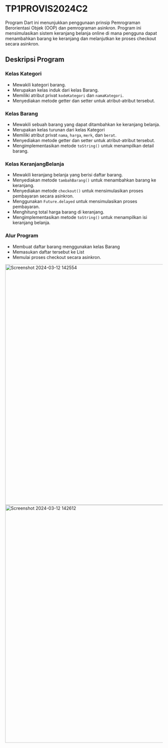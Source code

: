# TP1PROVIS2024C2

Program Dart ini menunjukkan penggunaan prinsip Pemrograman Berorientasi Objek (OOP) dan pemrograman asinkron. Program ini mensimulasikan sistem keranjang belanja online di mana pengguna dapat menambahkan barang ke keranjang dan melanjutkan ke proses checkout secara asinkron.

## Deskripsi Program

### Kelas Kategori
- Mewakili kategori barang.
- Merupakan kelas induk dari kelas Barang.
- Memiliki atribut privat `kodeKategori` dan `namaKategori`.
- Menyediakan metode getter dan setter untuk atribut-atribut tersebut.

### Kelas Barang
- Mewakili sebuah barang yang dapat ditambahkan ke keranjang belanja.
- Merupakan kelas turunan dari kelas Kategori
- Memiliki atribut privat `nama`, `harga`, `merk`, dan `berat`.
- Menyediakan metode getter dan setter untuk atribut-atribut tersebut.
- Mengimplementasikan metode `toString()` untuk menampilkan detail barang.

### Kelas KeranjangBelanja
- Mewakili keranjang belanja yang berisi daftar barang.
- Menyediakan metode `tambahBarang()` untuk menambahkan barang ke keranjang.
- Menyediakan metode `checkout()` untuk mensimulasikan proses pembayaran secara asinkron.
- Menggunakan `Future.delayed` untuk mensimulasikan proses pembayaran.
- Menghitung total harga barang di keranjang.
- Mengimplementasikan metode `toString()` untuk menampilkan isi keranjang belanja.

### Alur Program
- Membuat daftar barang menggunakan kelas Barang
- Memasukan daftar tersebut ke List
- Memulai proses checkout secara asinkron.

<img width="770" alt="Screenshot 2024-03-12 142554" src="https://github.com/shidiqas/TP1PROVIS2024C2/assets/118581965/0a7f1504-56d6-4479-b4cf-df01cc3bafa2">
<img width="761" alt="Screenshot 2024-03-12 142612" src="https://github.com/shidiqas/TP1PROVIS2024C2/assets/118581965/0ab4805c-3164-40d1-9cce-021e32c63076">

